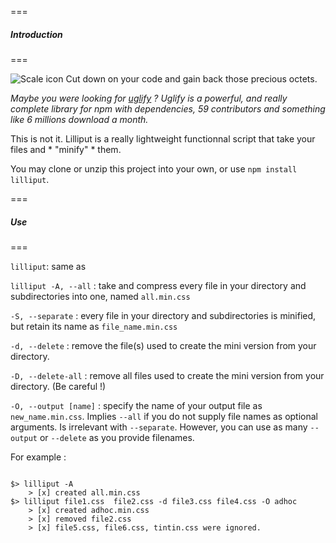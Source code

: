 ===
##### Introduction
===


![Scale icon](http://b.dryicons.com/images/icon_sets/minimalistica_icons/png/128x128/cut.png) Cut down on your code 
and gain back those precious octets. 

*Maybe you were looking for [uglify](https://github.com/mishoo/UglifyJS2) ?*
*Uglify is a powerful, and really complete library for npm with dependencies, 59 contributors and something like 6 millions download a month.*

This is not it. Lilliput is a really lightweight functionnal script that take your files and * "minify" * them.

You may clone or unzip this project into your own, or use `npm install lilliput`.


===
##### Use
===

`lilliput`: same as

`lilliput -A, --all` : take and compress every file in your directory and subdirectories into one, named `all.min.css`

`-S, --separate` : every file in your directory and subdirectories is minified, but retain its name as `file_name.min.css`

`-d, --delete` : remove the file(s) used to create the mini version from your directory.

`-D, --delete-all` : remove all files used to create the mini version from your directory. (Be careful !)

`-O, --output [name]` : specify the name of your output file as `new_name.min.css`. Implies `--all` if you do not supply file names as optional arguments. Is irrelevant with `--separate`. However, you can use as many `--output` or ``--delete`` as you provide filenames. 

For example :


``` shell

$> lilliput -A
	> [x] created all.min.css
$> lilliput file1.css  file2.css -d file3.css file4.css -O adhoc
	> [x] created adhoc.min.css
	> [x] removed file2.css
	> [x] file5.css, file6.css, tintin.css were ignored.

```